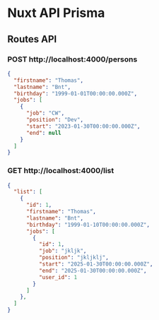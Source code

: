 # Nuxt API Prisma

## Routes API

### POST http://localhost:4000/persons
```json
{
  "firstname": "Thomas",
  "lastname": "Bnt",
  "birthday": "1999-01-01T00:00:00.000Z",
  "jobs": [
    {
      "job": "CW",
      "position": "Dev",
      "start": "2023-01-30T00:00:00.000Z",
      "end": null
    }
  ]
}
```

### GET http://localhost:4000/list

```json
{
  "list": [
    {
      "id": 1,
      "firstname": "Thomas",
      "lastname": "Bnt",
      "birthday": "1999-01-10T00:00:00.000Z",
      "jobs": [
        {
          "id": 1,
          "job": "jkljk",
          "position": "jkljklj",
          "start": "2025-01-30T00:00:00.000Z",
          "end": "2025-01-30T00:00:00.000Z",
          "user_id": 1
        }
      ]
    },
  ]
}
```
